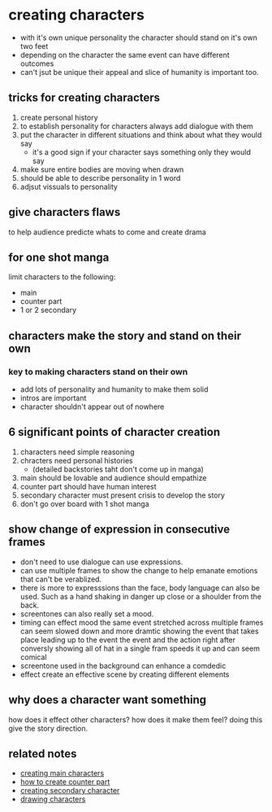 # creating characters 
- with it's own unique personality
  the character should stand on it's own
  two feet
- depending on the character the same event can have different outcomes
- can't jsut be unique their appeal and slice of humanity is important too.

## tricks for creating characters
1. create personal history
2. to establish personality for
   characters always add dialogue with them
3. put the character in different situations and
   think about what they would say
   - it's a good sign if your character
     says something only they would say
4. make sure entire bodies are moving when drawn
5. should be able to describe personality in 1 word
6. adjsut vissuals to personality

## give characters flaws
to help audience predicte whats to come and create drama

## for one shot manga
limit characters to the following:
- main
- counter part 
- 1 or 2 secondary

## characters make the story and stand on their own
### key to making characters stand on their own
- add lots of personality and humanity to make them solid
- intros are important 
- character shouldn't appear out of nowhere

## 6 significant points of character creation
1. characters need simple reasoning
2. chracters need personal histories 
   - (detailed backstories taht don't come up in manga)
3. main should be lovable and audience should empathize
4. counter part should have human interest
5. secondary character must present crisis to
   develop the story
6. don't go over board with 1 shot manga

## show change of expression in consecutive frames
- don't need to use dialogue can use expressions.
- can use multiple frames to show the change to
  help emanate emotions that can't be verablized.
- there is more to expresssions than the face,
  body language can also be used.
  Such as a hand shaking in danger up close
  or a shoulder from the back.
- screentones can also really set a mood.
- timing can effect mood the same event stretched across
  multiple frames can seem slowed down and more dramtic 
  showing the event that takes place leading up to the event the event and the action right after 
  conversly showing all of hat in a single fram speeds it up and can seem comical
- screentone used in the background can enhance a comdedic 
- effect create an effective scene by creating different elements


## why does a character want something
how does it effect other characters?
how does it make them feel?
doing this give the story direction.



## related notes
- [creating main characters](creating-main-characters.md)
- [how to create counter part](how-to-create-counter-part.md)
- [creating secondary character](creating-secondary-character.md)
- [drawing characters](drawing-characters.md)
